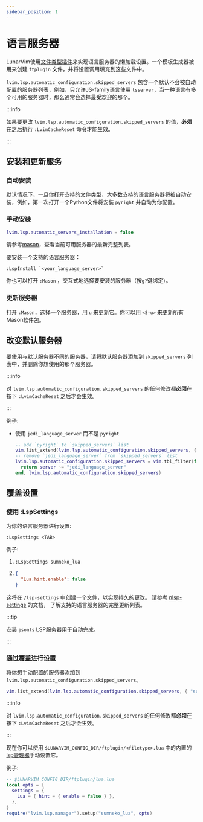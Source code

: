 ```yaml
---
sidebar_position: 1
---
```


# 语言服务器

LunarVim使用[文件类型插件](/configuration/ftplugin.md)来实现语言服务器的懒加载设置。一个模板生成器被用来创建 `ftplugin` 文件，并将设置调用填充到这些文件中。

`lvim.lsp.automatic_configuration.skipped_servers` 包含一个默认不会被自动配置的服务器列表，例如，只允许JS-family语言使用 `tsserver`，当一种语言有多个可用的服务器时，那么通常会选择最受欢迎的那个。

:::info

如果要更改 `lvim.lsp.automatic_configuration.skipped_servers` 的值，**必须**在之后执行 `:LvimCacheReset` 命令才能生效。

:::

## 安装和更新服务

### 自动安装

默认情况下，一旦你打开支持的文件类型，大多数支持的语言服务器将被自动安装，例如，第一次打开一个Python文件将安装 `pyright` 并自动为你配置。

### 手动安装

```lua
lvim.lsp.automatic_servers_installation = false
```

请参考[mason](https://github.com/williamboman/mason.nvim)，查看当前可用服务器的最新完整列表。

要安装一个支持的语言服务器：

```vim
:LspInstall `<your_language_server>`
```

你也可以打开 `:Mason` ，交互式地选择要安装的服务器（按`g?`键绑定）。

### 更新服务器

打开 `:Mason`，选择一个服务器，用 `u` 来更新它。你可以用 `<S-u>` 来更新所有Mason软件包。

## 改变默认服务器

要使用与默认服务器不同的服务器，请将默认服务器添加到 `skipped_servers` 列表中，并删除你想使用的那个服务器。

:::info

对 `lvim.lsp.automatic_configuration.skipped_servers` 的任何修改都**必须**在按下 `:LvimCacheReset` 之后才会生效。

:::

例子:

- 使用 `jedi_language_server` 而不是 `pyright`

  ```lua
  -- add `pyright` to `skipped_servers` list
  vim.list_extend(lvim.lsp.automatic_configuration.skipped_servers, { "pyright" })
  -- remove `jedi_language_server` from `skipped_servers` list
  lvim.lsp.automatic_configuration.skipped_servers = vim.tbl_filter(function(server)
    return server ~= "jedi_language_server"
  end, lvim.lsp.automatic_configuration.skipped_servers)
  ```

## 覆盖设置

### 使用 :LspSettings

为你的语言服务器进行设置:

```vim
:LspSettings <TAB>
```

例子:

1. `:LspSettings sumneko_lua`

2. ```json
   {
     "Lua.hint.enable": false
   }
   ```

这将在 `/lsp-settings` 中创建一个文件，以实现持久的更改。
请参考 [nlsp-settings](https://github.com/tamago324/nlsp-settings.nvim/blob/main/schemas/README.md) 的文档，
了解支持的语言服务器的完整更新列表。

:::tip

安装 `jsonls` LSP服务器用于自动完成。

:::

### 通过覆盖进行设置

将你想手动配置的服务器添加到 `lvim.lsp.automatic_configuration.skipped_servers`。

```lua
vim.list_extend(lvim.lsp.automatic_configuration.skipped_servers, { "sumneko_lua" })
```

:::info

对 `lvim.lsp.automatic_configuration.skipped_servers` 的任何修改都**必须**在按下 `:LvimCacheReset` 之后才会生效。

:::

现在你可以使用 `$LUNARVIM_CONFIG_DIR/ftplugin/<filetype>.lua` 中的内置的[lsp管理器](https://github.com/LunarVim/LunarVim/blob/master/lua/lvim/lsp/manager.lua)手动设置它。

例子:

```lua
-- $LUNARVIM_CONFIG_DIR/ftplugin/lua.lua
local opts = {
  settings = {
    Lua = { hint = { enable = false } },
  },
}
require("lvim.lsp.manager").setup("sumneko_lua", opts)
```
